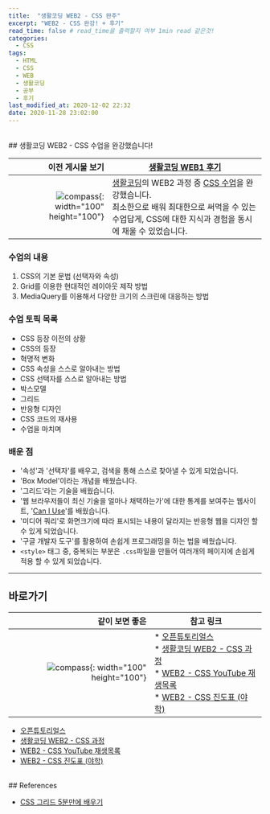 ```yaml
---
title:  "생활코딩 WEB2 - CSS 완주"
excerpt: "WEB2 - CSS 완강! + 후기"
read_time: false # read_time을 출력할지 여부 1min read 같은것!
categories:
  - CSS
tags:
  - HTML
  - CSS
  - WEB
  - 생활코딩
  - 공부
  - 후기
last_modified_at: 2020-12-02 22:32
date: 2020-11-28 23:02:00 
---
```

<br>
## 생활코딩 WEB2 - CSS 수업을 완강했습니다!

이전 게시물 보기 | [생활코딩 WEB1 후기](https://oneonlee.github.io/html/complete-web1/)
---: | ----
![compass](https://s3-ap-northeast-2.amazonaws.com/opentutorials-user-file/module/3129/8213.png){: width="100" height="100"} | [생활코딩](https://opentutorials.org/course/1)의 WEB2 과정 중 [CSS 수업](https://opentutorials.org/course/3086)을 완강했습니다.<br> 최소한으로 배워 최대한으로 써먹을 수 있는 수업답게, CSS에 대한 지식과 경험을 동시에 채울 수 있었습니다.


### 수업의 내용
1. CSS의 기본 문법 (선택자와 속성)
2. Grid를 이용한 현대적인 레이아웃 제작 방법
3. MediaQuery를 이용해서 다양한 크기의 스크린에 대응하는 방법

### 수업 토픽 목록
- CSS 등장 이전의 상황
- CSS의 등장
- 혁명적 변화
- CSS 속성을 스스로 알아내는 방법
- CSS 선택자를 스스로 알아내는 방법
- 박스모델
- 그리드
- 반응형 디자인
- CSS 코드의 재사용
- 수업을 마치며

### 배운 점
- '속성'과 '선택자'를 배우고, 검색을 통해 스스로 찾아낼 수 있게 되었습니다.
- 'Box Model'이라는 개념을 배웠습니다.
- '그리드'라는 기술을 배웠습니다.  
- '웹 브라우저들이 최신 기술을 얼마나 채택하는가'에 대한 통계를 보여주는 웹사이트, '[Can I Use](https://caniuse.com/)'를 배웠습니다.
- '미디어 쿼리'로 화면크기에 따라 표시되는 내용이 달라지는 반응형 웹을 디자인 할 수 있게 되었습니다.
- '구글 개발자 도구'를 활용하여 손쉽게 프로그래밍을 하는 법을 배웠습니다.
- ```<style>``` 태그 중, 중복되는 부분은 ```.css```파일을 만들어 여러개의 페이지에 손쉽게 적용 할 수 있게 되었습니다.

---

## 바로가기

같이 보면 좋은 |  참고 링크
---: | ----
![compass](https://s3-ap-northeast-2.amazonaws.com/opentutorials-user-file/module/3129/8213.png){: width="100" height="100"} | * [오픈튜토리얼스](http://Opentutorials.org)<br>* [생활코딩 WEB2 - CSS 과정](https://opentutorials.org/course/3086)<br>* [WEB2 - CSS YouTube 재생목록](https://www.youtube.com/playlist?list=PLuHgQVnccGMAnWgUYiAW2cTzSBywFO75B)<br>* [WEB2 - CSS 진도표 (야학)](https://yah.ac/web2css)


* [오픈튜토리얼스](http://Opentutorials.org)   
* [생활코딩 WEB2 - CSS 과정](https://opentutorials.org/course/3086)
* [WEB2 - CSS YouTube 재생목록](https://www.youtube.com/playlist?list=PLuHgQVnccGMAnWgUYiAW2cTzSBywFO75B)   
* [WEB2 - CSS 진도표 (야학)](https://yah.ac/web2css)

<br>
## References

* [CSS 그리드 5분만에 배우기](https://ibrahimovic.tistory.com/23)
